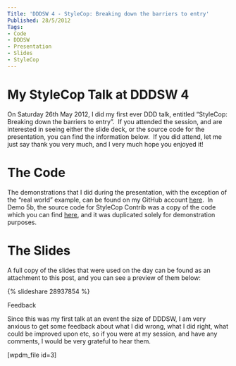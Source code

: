 ```yaml
---
Title: 'DDDSW 4 - StyleCop: Breaking down the barriers to entry'
Published: 28/5/2012
Tags:
- Code
- DDDSW
- Presentation
- Slides
- StyleCop
---
```


# My StyleCop Talk at DDDSW 4

On Saturday 26th May 2012, I did my first ever DDD talk, entitled “StyleCop: Breaking down the barriers to entry”.  If you attended the session, and are interested in seeing either the slide deck, or the source code for the presentation, you can find the information below.  If you did attend, let me just say thank you very much, and I very much hope you enjoyed it!

# The Code

The demonstrations that I did during the presentation, with the exception of the “real world” example, can be found on my GitHub account [here](http://gep13.me/StyleCopDemos).  In Demo 5b, the source code for StyleCop Contrib was a copy of the code which you can find [here](http://stylecopcontrib.codeplex.com/), and it was duplicated solely for demonstration purposes.

# The Slides

A full copy of the slides that were used on the day can be found as an attachment to this post, and you can see a preview of them below:

{% slideshare 28937854 %}

Feedback

Since this was my first talk at an event the size of DDDSW, I am very anxious to get some feedback about what I did wrong, what I did right, what could be improved upon etc, so if you were at my session, and have any comments, I would be very grateful to hear them.

[wpdm_file id=3]
